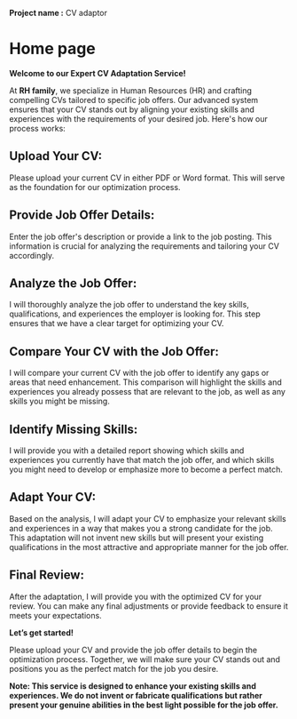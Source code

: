 **Project name :** CV adaptor

# Home page
**Welcome to our Expert CV Adaptation Service!**

At **RH family**, we specialize in Human Resources (HR) and crafting compelling CVs tailored to specific job offers. Our advanced system ensures that your CV stands out by aligning your existing skills and experiences with the requirements of your desired job. Here's how our process works:

## Upload Your CV:
Please upload your current CV in either PDF or Word format. This will serve as the foundation for our optimization process.

## Provide Job Offer Details:
Enter the job offer's description or provide a link to the job posting. This information is crucial for analyzing the requirements and tailoring your CV accordingly.

## Analyze the Job Offer:
I will thoroughly analyze the job offer to understand the key skills, qualifications, and experiences the employer is looking for. This step ensures that we have a clear target for optimizing your CV.

## Compare Your CV with the Job Offer:
I will compare your current CV with the job offer to identify any gaps or areas that need enhancement. This comparison will highlight the skills and experiences you already possess that are relevant to the job, as well as any skills you might be missing.

## Identify Missing Skills:
I will provide you with a detailed report showing which skills and experiences you currently have that match the job offer, and which skills you might need to develop or emphasize more to become a perfect match.

## Adapt Your CV:
Based on the analysis, I will adapt your CV to emphasize your relevant skills and experiences in a way that makes you a strong candidate for the job. This adaptation will not invent new skills but will present your existing qualifications in the most attractive and appropriate manner for the job offer.

## Final Review:
After the adaptation, I will provide you with the optimized CV for your review. You can make any final adjustments or provide feedback to ensure it meets your expectations.

**Let’s get started!**

Please upload your CV and provide the job offer details to begin the optimization process. Together, we will make sure your CV stands out and positions you as the perfect match for the job you desire.

**Note: This service is designed to enhance your existing skills and experiences. We do not invent or fabricate qualifications but rather present your genuine abilities in the best light possible for the job offer.**
